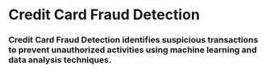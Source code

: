 # Credit Card Fraud Detection
### Credit Card Fraud Detection identifies suspicious transactions to prevent unauthorized activities using machine learning and data analysis techniques.

